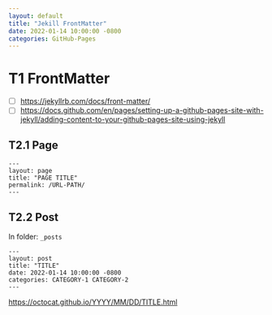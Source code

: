 ```yaml
---
layout: default
title: "Jekill FrontMatter"
date: 2022-01-14 10:00:00 -0800
categories: GitHub-Pages
---
```



# T1 FrontMatter

- [ ] https://jekyllrb.com/docs/front-matter/
- [ ] https://docs.github.com/en/pages/setting-up-a-github-pages-site-with-jekyll/adding-content-to-your-github-pages-site-using-jekyll

## T2.1 Page

```
---
layout: page
title: "PAGE TITLE"
permalink: /URL-PATH/
---
```

## T2.2 Post

In folder: `_posts`

```
---
layout: post
title: "TITLE"
date: 2022-01-14 10:00:00 -0800
categories: CATEGORY-1 CATEGORY-2
---
``` 

https://octocat.github.io/YYYY/MM/DD/TITLE.html




